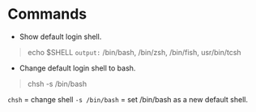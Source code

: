 
# Commands

- Show default login shell.
> echo $SHELL
`output:` /bin/bash, /bin/zsh, /bin/fish, usr/bin/tcsh

- Change default login shell to bash.
> chsh -s /bin/bash

`chsh` = change shell
`-s /bin/bash` = set /bin/bash as a new default shell.
